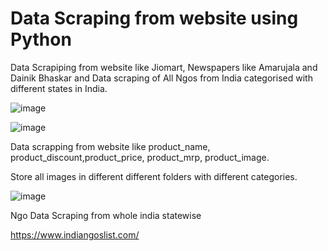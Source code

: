 # Data Scraping from website using Python
Data Scrapiping from website like Jiomart, Newspapers like Amarujala and Dainik Bhaskar and Data scraping of All Ngos from India categorised with different states in India.

![image](https://user-images.githubusercontent.com/53929423/122325669-a2271f80-cf48-11eb-9d1e-b90ced5e4947.png)

![image](https://user-images.githubusercontent.com/53929423/122325785-d569ae80-cf48-11eb-93e6-4f9730c37105.png)

Data scrapping from website like product_name, product_discount,product_price, product_mrp, product_image. 

Store all images in different different folders with different categories.

![image](https://user-images.githubusercontent.com/53929423/122325633-93d90380-cf48-11eb-99ce-21b1e9484fa7.png)

Ngo Data Scraping from whole india statewise

https://www.indiangoslist.com/
